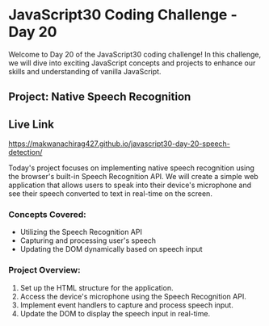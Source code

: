 # JavaScript30 Coding Challenge - Day 20

Welcome to Day 20 of the JavaScript30 coding challenge! In this challenge, we will dive into exciting JavaScript concepts and projects to enhance our skills and understanding of vanilla JavaScript.

## Project: Native Speech Recognition

## Live Link


https://makwanachirag427.github.io/javascript30-day-20-speech-detection/



Today's project focuses on implementing native speech recognition using the browser's built-in Speech Recognition API. We will create a simple web application that allows users to speak into their device's microphone and see their speech converted to text in real-time on the screen.

### Concepts Covered:
- Utilizing the Speech Recognition API
- Capturing and processing user's speech
- Updating the DOM dynamically based on speech input

### Project Overview:
1. Set up the HTML structure for the application.
2. Access the device's microphone using the Speech Recognition API.
3. Implement event handlers to capture and process speech input.
4. Update the DOM to display the speech input in real-time.

